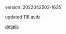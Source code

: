 version: 2022042502-f635

updated 118 avds

[details](https://github.com/0x74f917491bfa7ebfa379/ali_avd_db/blob/master/change_log/2022/04/25/02/f635.txt)